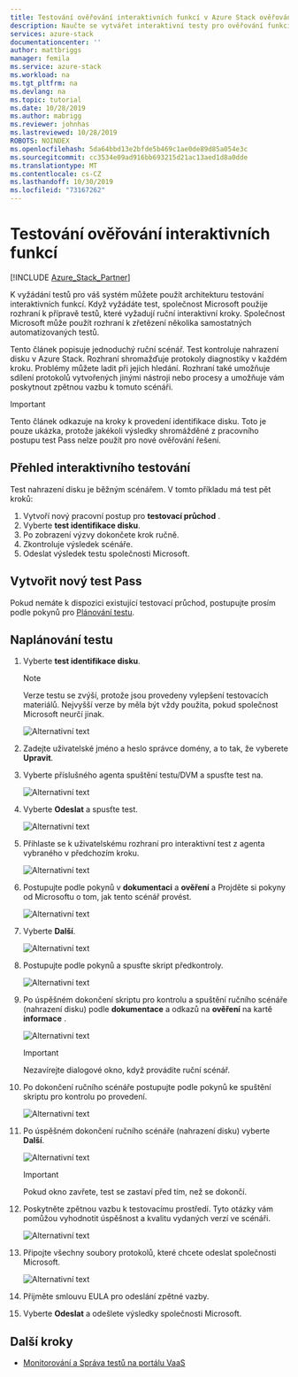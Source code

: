 ```yaml
---
title: Testování ověřování interaktivních funkcí v Azure Stack ověřování jako služba | Microsoft Docs
description: Naučte se vytvářet interaktivní testy pro ověřování funkcí pro Azure Stack s ověřováním jako službou.
services: azure-stack
documentationcenter: ''
author: mattbriggs
manager: femila
ms.service: azure-stack
ms.workload: na
ms.tgt_pltfrm: na
ms.devlang: na
ms.topic: tutorial
ms.date: 10/28/2019
ms.author: mabrigg
ms.reviewer: johnhas
ms.lastreviewed: 10/28/2019
ROBOTS: NOINDEX
ms.openlocfilehash: 5da64bbd13e2bfde5b469c1ae0de89d85a054e3c
ms.sourcegitcommit: cc3534e09ad916bb693215d21ac13aed1d8a0dde
ms.translationtype: MT
ms.contentlocale: cs-CZ
ms.lasthandoff: 10/30/2019
ms.locfileid: "73167262"
---
```

# <a name="interactive-feature-verification-testing"></a>Testování ověřování interaktivních funkcí  

[!INCLUDE [Azure_Stack_Partner](./includes/azure-stack-partner-appliesto.md)]

K vyžádání testů pro váš systém můžete použít architekturu testování interaktivních funkcí. Když vyžádáte test, společnost Microsoft použije rozhraní k přípravě testů, které vyžadují ruční interaktivní kroky. Společnost Microsoft může použít rozhraní k zřetězení několika samostatných automatizovaných testů.

Tento článek popisuje jednoduchý ruční scénář. Test kontroluje nahrazení disku v Azure Stack. Rozhraní shromažďuje protokoly diagnostiky v každém kroku. Problémy můžete ladit při jejich hledání. Rozhraní také umožňuje sdílení protokolů vytvořených jinými nástroji nebo procesy a umožňuje vám poskytnout zpětnou vazbu k tomuto scénáři.

> [!Important]  
> Tento článek odkazuje na kroky k provedení identifikace disku. Toto je pouze ukázka, protože jakékoli výsledky shromážděné z pracovního postupu test Pass nelze použít pro nové ověřování řešení.

## <a name="overview-of-interactive-testing"></a>Přehled interaktivního testování

Test nahrazení disku je běžným scénářem. V tomto příkladu má test pět kroků:

1. Vytvoří nový pracovní postup pro **testovací průchod** .
2. Vyberte **test identifikace disku**.
3. Po zobrazení výzvy dokončete krok ručně.
4. Zkontroluje výsledek scénáře.
5. Odeslat výsledek testu společnosti Microsoft.

## <a name="create-a-new-test-pass"></a>Vytvořit nový test Pass

Pokud nemáte k dispozici existující testovací průchod, postupujte prosím podle pokynů pro [Plánování testu](azure-stack-vaas-schedule-test-pass.md).

## <a name="schedule-the-test"></a>Naplánování testu

1. Vyberte **test identifikace disku**.

    > [!Note]  
    > Verze testu se zvýší, protože jsou provedeny vylepšení testovacích materiálů. Nejvyšší verze by měla být vždy použita, pokud společnost Microsoft neurčí jinak.

    ![Alternativní text](media/azure-stack-vaas-interactive-feature-verification/image4.png)

1. Zadejte uživatelské jméno a heslo správce domény, a to tak, že vyberete **Upravit**.

1. Vyberte příslušného agenta spuštění testu/DVM a spusťte test na.

    ![Alternativní text](media/azure-stack-vaas-interactive-feature-verification/image5.png)

1. Vyberte **Odeslat** a spusťte test.

    ![Alternativní text](media/azure-stack-vaas-interactive-feature-verification/image6.png)

1. Přihlaste se k uživatelskému rozhraní pro interaktivní test z agenta vybraného v předchozím kroku.

    ![Alternativní text](media/azure-stack-vaas-interactive-feature-verification/image8.png)

1. Postupujte podle pokynů v **dokumentaci** a **ověření** a Projděte si pokyny od Microsoftu o tom, jak tento scénář provést.

    ![Alternativní text](media/azure-stack-vaas-interactive-feature-verification/image9.png)

1. Vyberte **Další**.

    ![Alternativní text](media/azure-stack-vaas-interactive-feature-verification/image10.png)

1. Postupujte podle pokynů a spusťte skript předkontroly.

    ![Alternativní text](media/azure-stack-vaas-interactive-feature-verification/image11.png)

1. Po úspěšném dokončení skriptu pro kontrolu a spuštění ručního scénáře (nahrazení disku) podle **dokumentace** a odkazů na **ověření** na kartě **informace** .

    ![Alternativní text](media/azure-stack-vaas-interactive-feature-verification/image12.png)

    > [!Important]  
    > Nezavírejte dialogové okno, když provádíte ruční scénář.

1. Po dokončení ručního scénáře postupujte podle pokynů ke spuštění skriptu pro kontrolu po provedení.

    ![Alternativní text](media/azure-stack-vaas-interactive-feature-verification/image13.png)

1. Po úspěšném dokončení ručního scénáře (nahrazení disku) vyberte **Další**.

    ![Alternativní text](media/azure-stack-vaas-interactive-feature-verification/image14.png)

    > [!Important]  
    > Pokud okno zavřete, test se zastaví před tím, než se dokončí.

1. Poskytněte zpětnou vazbu k testovacímu prostředí. Tyto otázky vám pomůžou vyhodnotit úspěšnost a kvalitu vydaných verzí ve scénáři.

    ![Alternativní text](media/azure-stack-vaas-interactive-feature-verification/image15.png)

1. Připojte všechny soubory protokolů, které chcete odeslat společnosti Microsoft.

    ![Alternativní text](media/azure-stack-vaas-interactive-feature-verification/image16.png)

1. Přijměte smlouvu EULA pro odeslání zpětné vazby.

1. Vyberte **Odeslat** a odešlete výsledky společnosti Microsoft.

## <a name="next-steps"></a>Další kroky

- [Monitorování a Správa testů na portálu VaaS](azure-stack-vaas-monitor-test.md)
